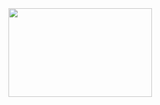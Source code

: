 <!doctype html>
<html>
<head>
<meta charset="UTF-8">
<title>kevin </title>
</head>
<style>
h1{text-align: center;}
P{text-align: center;}
div{text-align: center;}<img width="1448" alt="截屏2023-02-07 10 58 08" src="https://user-images.githubusercontent.com/119273882/217136882-6849a8eb-6615-4ff8-9edb-e38366febb7a.png">
	
</style>
<title>Kevin</title>
	
<body>
<img src="../Pictures/Photos Library.photoslibrary/resources/derivatives/masters/2/2B00D697-31AE-43E2-B80D-49AC72E83D90_4_5005_c.jpeg" width="284" height="177" alt=""/>
</body>
</html>
